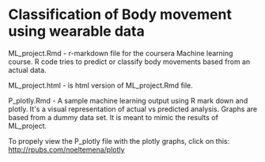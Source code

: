 # Classification of Body movement using wearable data


ML_project.Rmd - r-markdown file for the coursera Machine learning course. R code tries to predict or classify body movements based 
from an actual data.  

ML_project.html - is html version of ML_project.Rmd file.

P_plotly.Rmd - A sample machine learning output using R mark down and plotly. It's a visual representation of actual vs predicted analysis. Graphs are based from a dummy data set. It is meant to mimic the results of ML_project.

To propely view the P_plotly file with the plotly graphs, click on this: http://rpubs.com/noeltemena/plotly


